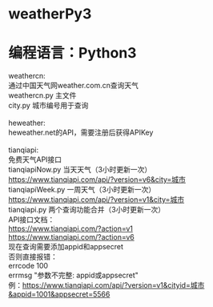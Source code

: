 # weatherPy3
# 编程语言：Python3
weathercn:</br>
通过中国天气网weather.com.cn查询天气</br>
weathercn.py 主文件</br>
city.py 城市编号用于查询</br>
</br>
heweather:</br>
heweather.net的API，需要注册后获得APIKey</br>
</br>
tianqiapi:</br>
免费天气API接口</br>
tianqiapiNow.py 当天天气（3小时更新一次）</br>
https://www.tianqiapi.com/api/?version=v6&city=城市</br>
tianqiapiWeek.py 一周天气（3小时更新一次）</br>
https://www.tianqiapi.com/api/?version=v1&city=城市</br>
tianqiapi.py 两个查询功能合并（3小时更新一次）</br>
API接口文档：</br>
https://www.tianqiapi.com/?action=v1</br>
https://www.tianqiapi.com/?action=v6</br>
现在查询需要添加appid和appsecret</br>
否则直接报错：</br>
errcode	100</br>
errmsg	"参数不完整: appid或appsecret"</br>
例：https://www.tianqiapi.com/api/?version=v1&cityid=城市&appid=1001&appsecret=5566
